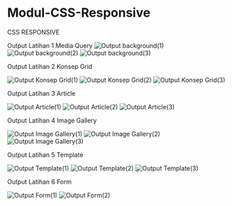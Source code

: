 # Modul-CSS-Responsive

CSS RESPONSIVE

Output Latihan 1 Media Query
![Output background(1)](https://user-images.githubusercontent.com/85090045/129573307-385fe2e9-dcb9-4b56-bc4f-9530b4ad070e.png)
![Output background(2)](https://user-images.githubusercontent.com/85090045/129573321-f47085ab-ed7c-4f51-9dfd-3a9eb47909ff.png)
![Output background(3)](https://user-images.githubusercontent.com/85090045/129573332-a5225d2e-a774-43c5-b7db-f042a959aec4.png)

Output Latihan 2 Konsep Grid

![Output Konsep Grid(1)](https://user-images.githubusercontent.com/85090045/129573393-7d8d37a9-6ec6-444e-9c81-d556b13fbbc3.png)
![Output Konsep Grid(2)](https://user-images.githubusercontent.com/85090045/129573400-32898e99-0dad-4a89-aa8a-0cd2275610a0.png)
![Output Konsep Grid(3)](https://user-images.githubusercontent.com/85090045/129573409-d6a47b06-0f97-4d7c-9f95-2b5a29ae739a.png)

Output Latihan 3 Article

![Output Article(1)](https://user-images.githubusercontent.com/85090045/129573462-66badee8-1edf-4490-9df3-3c39a5c3c7f7.png)
![Output Article(2)](https://user-images.githubusercontent.com/85090045/129573476-facbc149-97d8-4708-8ccb-20f2b987036d.png)
![Output Article(3)](https://user-images.githubusercontent.com/85090045/129573495-d43ca648-8c49-4308-910d-f9745cb67c91.png)

Output Latihan 4 Image Gallery

![Output Image Gallery(1)](https://user-images.githubusercontent.com/85090045/129573566-7a3a6334-eba6-43b4-9954-6a4f115644d8.png)
![Output Image Gallery(2)](https://user-images.githubusercontent.com/85090045/129573578-e8b6d4eb-0010-4f0c-bdf0-e7da0300ccd1.png)
![Output Image Gallery(3)](https://user-images.githubusercontent.com/85090045/129573586-28d1d4fc-a332-4e61-8229-720100aeff61.png)

Output Latihan 5 Template

![Output Template(1)](https://user-images.githubusercontent.com/85090045/129573801-117b4398-0616-4e8b-963d-c50021deaaf4.png)
![Output Template(2)](https://user-images.githubusercontent.com/85090045/129573810-81b9ce60-1fb9-4f8f-8157-e6dbb9b8bf72.png)
![Output Template(3)](https://user-images.githubusercontent.com/85090045/129573813-8df07be3-974f-4758-9f25-ac2328a4cda3.png)

Output Latihan 6 Form

![Output Form(1)](https://user-images.githubusercontent.com/85090045/129573850-3df4a50b-d527-45f8-85b3-81460052d4a9.png)
![Output Form(2)](https://user-images.githubusercontent.com/85090045/129573856-83c7ac1d-94ed-40a4-a958-df03a54e4870.png)
